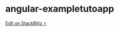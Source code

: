 # angular-exampletutoapp

[Edit on StackBlitz ⚡️](https://stackblitz.com/edit/angular-exampletutoapp)